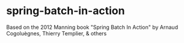 # spring-batch-in-action
Based on the 2012 Manning book "Spring Batch In Action" by Arnaud Cogoluègnes, Thierry Templier, &amp; others
